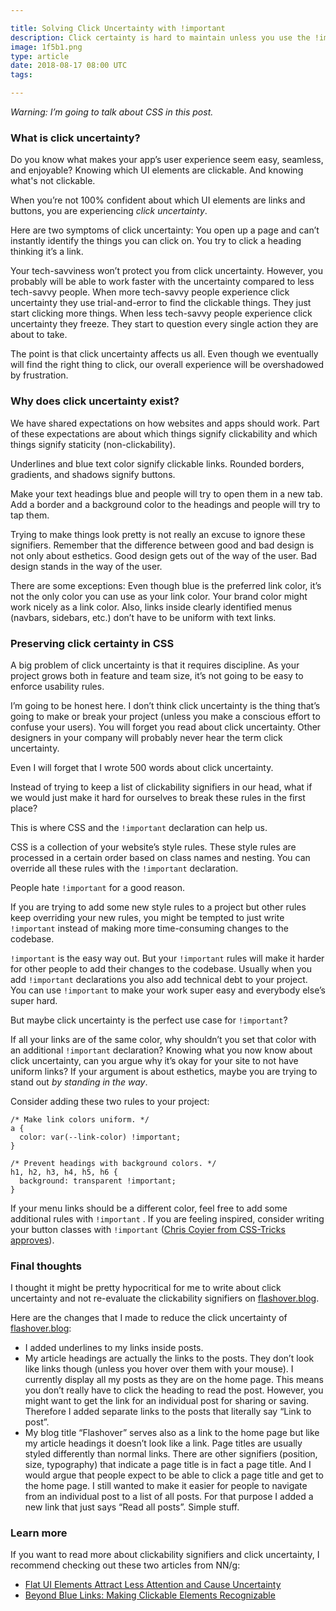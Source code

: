 ```yaml
---

title: Solving Click Uncertainty with !important
description: Click certainty is hard to maintain unless you use the !important declaration
image: 1f5b1.png
type: article
date: 2018-08-17 08:00 UTC
tags:

---
```


*Warning: I’m going to talk about CSS in this post.*

### What is click uncertainty?

Do you know what makes your app’s user experience seem easy, seamless, and enjoyable? Knowing which UI elements are clickable. And knowing what's not clickable.

When you’re not 100% confident about which UI elements are links and buttons, you are experiencing *click uncertainty*.

Here are two symptoms of click uncertainty: You open up a page and can’t instantly identify the things you can click on. You try to click a heading thinking it’s a link.

Your tech-savviness won’t protect you from click uncertainty. However, you probably will be able to work faster with the uncertainty compared to less tech-savvy people. When more tech-savvy people experience click uncertainty they use trial-and-error to find the clickable things. They just start clicking more things. When less tech-savvy people experience click uncertainty they freeze. They start to question every single action they are about to take.

The point is that click uncertainty affects us all. Even though we eventually will find the right thing to click, our overall experience will be overshadowed by frustration.

### Why does click uncertainty exist?

We have shared expectations on how websites and apps should work. Part of these expectations are about which things signify clickability and which things signify staticity (non-clickability).

Underlines and blue text color signify clickable links. Rounded borders, gradients, and shadows signify buttons.

Make your text headings blue and people will try to open them in a new tab. Add a border and a background color to the headings and people will try to tap them.

Trying to make things look pretty is not really an excuse to ignore these signifiers. Remember that the difference between good and bad design is not only about esthetics. Good design gets out of the way of the user. Bad design stands in the way of the user.

There are some exceptions: Even though blue is the preferred link color, it’s not the only color you can use as your link color. Your brand color might work nicely as a link color. Also, links inside clearly identified menus (navbars, sidebars, etc.) don’t have to be uniform with text links.

### Preserving click certainty in CSS

A big problem of click uncertainty is that it requires discipline. As your project grows both in feature and team size, it’s not going to be easy to enforce usability rules.

I’m going to be honest here. I don’t think click uncertainty is the thing that’s going to make or break your project (unless you make a conscious effort to confuse your users). You will forget you read about click uncertainty. Other designers in your company will probably never hear the term click uncertainty.

Even I will forget that I wrote 500 words about click uncertainty.

Instead of trying to keep a list of clickability signifiers in our head, what if we would just make it hard for ourselves to break these rules in the first place?

This is where CSS and the `!important` declaration can help us.

CSS is a collection of your website’s style rules. These style rules are processed in a certain order based on class names and nesting. You can override all these rules with the `!important` declaration.

People hate `!important` for a good reason.

If you are trying to add some new style rules to a project but other rules keep overriding your new rules, you might be tempted to just write `!important` instead of making more time-consuming changes to the codebase.

`!important` is the easy way out. But your `!important` rules will make it harder for other people to add their changes to the codebase. Usually when you add `!important` declarations you also add technical debt to your project. You can use `!important` to make your work super easy and everybody else’s super hard.

But maybe click uncertainty is the perfect use case for `!important`?

If all your links are of the same color, why shouldn’t  you set that color with an additional `!important` declaration? Knowing what you now know about click uncertainty, can you argue why it’s okay for your site to not have uniform links? If your argument is about esthetics, maybe you are trying to stand out *by standing in the way*.

Consider adding these two rules to your project:


    /* Make link colors uniform. */
    a {
      color: var(--link-color) !important;
    }

    /* Prevent headings with background colors. */
    h1, h2, h3, h4, h5, h6 {
      background: transparent !important;
    }

If your menu links should be a different color, feel free to add some additional rules with `!important` . If you are feeling inspired, consider writing your button classes with `!important` ([Chris Coyier from CSS-Tricks approves](https://css-tricks.com/when-using-important-is-the-right-choice/)).

###  Final thoughts

I thought it might be pretty hypocritical for me to write about click uncertainty and not re-evaluate the clickability signifiers on [flashover.blog](http://www.flashover.blog/).

Here are the changes that I made to reduce the click uncertainty of [flashover.blog](http://www.flashover.blog/):

* I added underlines to my links inside posts.
* My article headings are actually the links to the posts. They don’t look like links though (unless you hover over them with your mouse). I currently display all my posts as they are on the home page. This means you don’t really have to click the heading to read the post. However, you might want to get the link for an individual post for sharing or saving. Therefore I added separate links to the posts that literally say “Link to post”.
* My blog title “Flashover” serves also as a link to the home page but like my article headings it doesn’t look like a link. Page titles are usually styled differently than normal links. There are other signifiers (position, size, typography) that indicate a page title is in fact a page title. And I would argue that people expect to be able to click a page title and get to the home page. I still wanted to make it easier for people to navigate from an individual post to a list of all posts. For that purpose I added a new link that just says “Read all posts”. Simple stuff.

### Learn more

If you want to read more about clickability signifiers and click uncertainty, I recommend checking out these two articles from NN/g:

* [Flat UI Elements Attract Less Attention and Cause Uncertainty](https://www.nngroup.com/articles/flat-ui-less-attention-cause-uncertainty/)
* [Beyond Blue Links: Making Clickable Elements Recognizable](https://www.nngroup.com/articles/clickable-elements/)
